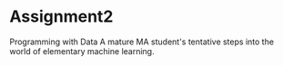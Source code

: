 # Assignment2
Programming with Data
A mature MA student's tentative  steps into the world of elementary machine learning.
